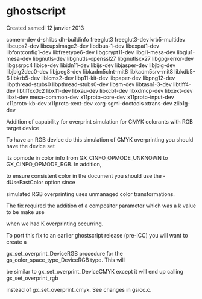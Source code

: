 # ghostscript
Created samedi 12 janvier 2013

  comerr-dev d-shlibs dh-buildinfo freeglut3 freeglut3-dev krb5-multidev libcups2-dev libcupsimage2-dev libdbus-1-dev
  libexpat1-dev libfontconfig1-dev libfreetype6-dev libgcrypt11-dev libgl1-mesa-dev libglu1-mesa-dev libgnutls-dev
  libgnutls-openssl27 libgnutlsxx27 libgpg-error-dev libgssrpc4 libice-dev libidn11-dev libijs-dev libjasper-dev
  libjbig-dev libjbig2dec0-dev libjpeg8-dev libkadm5clnt-mit8 libkadm5srv-mit8 libkdb5-6 libkrb5-dev liblcms2-dev
  libp11-kit-dev libpaper-dev libpng12-dev libpthread-stubs0 libpthread-stubs0-dev libsm-dev libtasn1-3-dev
  libtiff4-dev libtiffxx0c2 libx11-dev libxau-dev libxcb1-dev libxdmcp-dev libxext-dev libxt-dev mesa-common-dev
  x11proto-core-dev x11proto-input-dev x11proto-kb-dev x11proto-xext-dev xorg-sgml-doctools xtrans-dev zlib1g-dev



Addition of capability for overprint simulation for CMYK colorants with RGB target device



To have an RGB device do this simulation of CMYK overprinting you should have the device set

its opmode in color info from GX_CINFO_OPMODE_UNKNOWN to GX_CINFO_OPMODE_RGB.  In addition,

to ensure consistent color in the document you should use the -dUseFastColor option since

simulated RGB overprinting uses unmanaged color transformations.



The fix required the addition of a compositor parameter which was a k value to be make use

when we had K overprinting occurring.



To port this fix to an earlier ghostscript release (pre-ICC) you will want to create a

gx_set_overprint_DeviceRGB procedure for the gs_color_space_type_DeviceRGB type.   This will

be similar to gx_set_overprint_DeviceCMYK except it will end up calling gx_set_overprint_rgb

instead of gx_set_overprint_cmyk.   See changes in gsicc.c.

